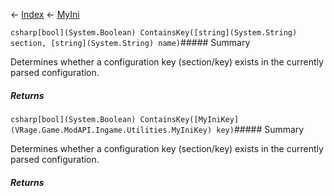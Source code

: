 ← [Index](Api-Index) ← [MyIni](VRage.Game.ModAPI.Ingame.Utilities.MyIni)

```csharp[bool](System.Boolean) ContainsKey([string](System.String) section, [string](System.String) name)```##### Summary

Determines whether a configuration key (section/key) exists in the currently parsed configuration.

##### Returns



```csharp[bool](System.Boolean) ContainsKey([MyIniKey](VRage.Game.ModAPI.Ingame.Utilities.MyIniKey) key)```##### Summary

Determines whether a configuration key (section/key) exists in the currently parsed configuration.

##### Returns



